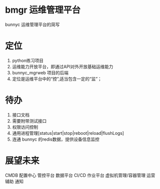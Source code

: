 # bmgr 运维管理平台
bunnyc 运维管理平台的简写

# 定位
1. python练习项目
2. 运维能力开放平台，即通过API对外开放基础运维能力
3. bunnyc_mgrweb 项目的后端
4. 定位是运维平台中的“控”,适当包含一定的“监”；

# 待办
1. 接口文档
2. 需要附带测试接口
3. 权限访问控制
4. 通用进程管理[status|start|stop|reboot|reload|flushLogs]
5. 连通 bunnyc 的redis数据，提供设备信息监控

# 展望未来
CMDB
配置中心
管控平台
数据平台
CI/CD
作业平台
虚拟机管理/容器管理
运营辅助
通知

